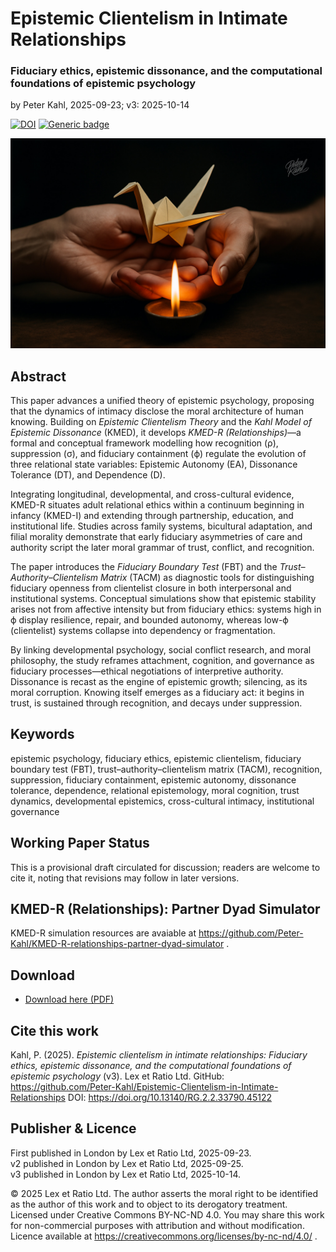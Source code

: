 # Epistemic Clientelism in Intimate Relationships

### Fiduciary ethics, epistemic dissonance, and the computational foundations of epistemic psychology

by Peter Kahl, 2025-09-23; v3: 2025-10-14

[![DOI](https://zenodo.org/badge/DOI/10.13140/RG.2.2.33790.45122.svg)](https://doi.org/10.13140/RG.2.2.33790.45122) [![Generic badge](https://img.shields.io/badge/ORCID-0009–0003–1616–4843-green.svg)](https://orcid.org/0009-0003-1616-4843)

![Two hands holding a delicate origami bird above a small flame of a candle. The bird is fragile yet emerging from fire.](https://github.com/Peter-Kahl/Epistemic-Clientelism-in-Intimate-Relationships/blob/main/origami.jpg?raw=true)

## Abstract

This paper advances a unified theory of epistemic psychology, proposing that the dynamics of intimacy disclose the moral architecture of human knowing. Building on _Epistemic Clientelism Theory_ and the _Kahl Model of Epistemic Dissonance_ (KMED), it develops _KMED-R (Relationships)_—a formal and conceptual framework modelling how recognition (ρ), suppression (σ), and fiduciary containment (ϕ) regulate the evolution of three relational state variables: Epistemic Autonomy (EA), Dissonance Tolerance (DT), and Dependence (D).

Integrating longitudinal, developmental, and cross-cultural evidence, KMED-R situates adult relational ethics within a continuum beginning in infancy (KMED-I) and extending through partnership, education, and institutional life.  Studies across family systems, bicultural adaptation, and filial morality demonstrate that early fiduciary asymmetries of care and authority script the later moral grammar of trust, conflict, and recognition.

The paper introduces the _Fiduciary Boundary Test_ (FBT) and the _Trust–Authority–Clientelism Matrix_ (TACM) as diagnostic tools for distinguishing fiduciary openness from clientelist closure in both interpersonal and institutional systems.  Conceptual simulations show that epistemic stability arises not from affective intensity but from fiduciary ethics: systems high in ϕ display resilience, repair, and bounded autonomy, whereas low-ϕ (clientelist) systems collapse into dependency or fragmentation.

By linking developmental psychology, social conflict research, and moral philosophy, the study reframes attachment, cognition, and governance as fiduciary processes—ethical negotiations of interpretive authority.  Dissonance is recast as the engine of epistemic growth; silencing, as its moral corruption.  Knowing itself emerges as a fiduciary act: it begins in trust, is sustained through recognition, and decays under suppression.

## Keywords

epistemic psychology, fiduciary ethics, epistemic clientelism, fiduciary boundary test (FBT), trust–authority–clientelism matrix (TACM), recognition, suppression, fiduciary containment, epistemic autonomy, dissonance tolerance, dependence, relational epistemology, moral cognition, trust dynamics, developmental epistemics, cross-cultural intimacy, institutional governance

## Working Paper Status

This is a provisional draft circulated for discussion; readers are welcome to cite it, noting that revisions may follow in later versions.

## KMED-R (Relationships): Partner Dyad Simulator

KMED-R simulation resources are avaiable at https://github.com/Peter-Kahl/KMED-R-relationships-partner-dyad-simulator .

## Download

- [Download here (PDF)](https://raw.githubusercontent.com/Peter-Kahl/Epistemic-Clientelism-in-Intimate-Relationships/master/Kahl_P_Epistemic_Clientelism_in_Intimate_Relationships_v3_2025-10-14.pdf)

## Cite this work

Kahl, P. (2025). _Epistemic clientelism in intimate relationships: Fiduciary ethics, epistemic dissonance, and the computational foundations of epistemic psychology_ (v3). Lex et Ratio Ltd. GitHub: https://github.com/Peter-Kahl/Epistemic-Clientelism-in-Intimate-Relationships DOI: https://doi.org/10.13140/RG.2.2.33790.45122

## Publisher & Licence

First published in London by Lex et Ratio Ltd, 2025-09-23.\
v2 published in London by Lex et Ratio Ltd, 2025-09-25.\
v3 published in London by Lex et Ratio Ltd, 2025-10-14.

© 2025 Lex et Ratio Ltd. The author asserts the moral right to be identified as the author of this work and to object to its derogatory treatment. Licensed under Creative Commons BY-NC-ND 4.0. You may share this work for non-commercial purposes with attribution and without modification.\
Licence available at https://creativecommons.org/licenses/by-nc-nd/4.0/ .